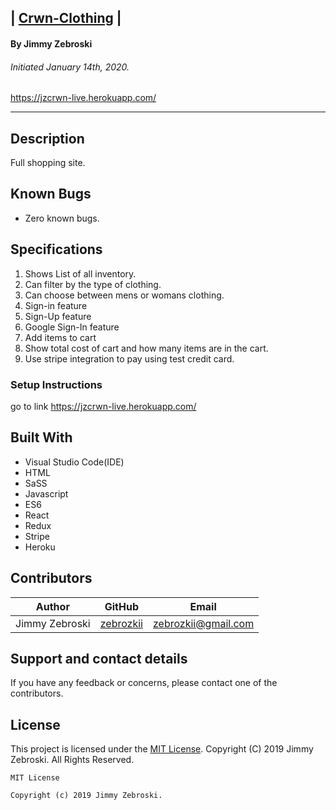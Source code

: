 ## | <u>**Crwn-Clothing**</u> |

#### By Jimmy Zebroski
###### Initiated January 14th, 2020.
https://jzcrwn-live.herokuapp.com/

----------

## Description
Full shopping site.

## Known Bugs
* Zero known bugs.

## Specifications
  1. Shows List of all inventory.
  2. Can filter by the type of clothing.
  3. Can choose between mens or womans clothing.
  4. Sign-in feature
  5. Sign-Up feature
  6. Google Sign-In feature
  7. Add items to cart
  8. Show total cost of cart and how many items are in the cart.
  9. Use stripe integration to pay using test credit card. 
  

### Setup Instructions
go to link
  https://jzcrwn-live.herokuapp.com/

## Built With

* Visual Studio Code(IDE)
* HTML
* SaSS
* Javascript
* ES6
* React
* Redux
* Stripe
* Heroku


## Contributors

| Author | GitHub | Email |
|--------|:------:|:-----:|
| Jimmy Zebroski | [zebrozkii](https://github.com/zebrozkii) |  [zebrozkii@gmail.com](zebrozkii@gmail.com) |

## Support and contact details

If you have any feedback or concerns, please contact one of the contributors.

## License

This project is licensed under the [MIT License](https://opensource.org/licenses/MIT). Copyright (C) 2019 Jimmy Zebroski. All Rights Reserved.
```
MIT License

Copyright (c) 2019 Jimmy Zebroski.
